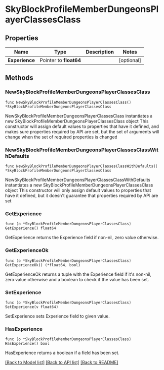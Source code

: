 # SkyBlockProfileMemberDungeonsPlayerClassesClass

## Properties

Name | Type | Description | Notes
------------ | ------------- | ------------- | -------------
**Experience** | Pointer to **float64** |  | [optional] 

## Methods

### NewSkyBlockProfileMemberDungeonsPlayerClassesClass

`func NewSkyBlockProfileMemberDungeonsPlayerClassesClass() *SkyBlockProfileMemberDungeonsPlayerClassesClass`

NewSkyBlockProfileMemberDungeonsPlayerClassesClass instantiates a new SkyBlockProfileMemberDungeonsPlayerClassesClass object
This constructor will assign default values to properties that have it defined,
and makes sure properties required by API are set, but the set of arguments
will change when the set of required properties is changed

### NewSkyBlockProfileMemberDungeonsPlayerClassesClassWithDefaults

`func NewSkyBlockProfileMemberDungeonsPlayerClassesClassWithDefaults() *SkyBlockProfileMemberDungeonsPlayerClassesClass`

NewSkyBlockProfileMemberDungeonsPlayerClassesClassWithDefaults instantiates a new SkyBlockProfileMemberDungeonsPlayerClassesClass object
This constructor will only assign default values to properties that have it defined,
but it doesn't guarantee that properties required by API are set

### GetExperience

`func (o *SkyBlockProfileMemberDungeonsPlayerClassesClass) GetExperience() float64`

GetExperience returns the Experience field if non-nil, zero value otherwise.

### GetExperienceOk

`func (o *SkyBlockProfileMemberDungeonsPlayerClassesClass) GetExperienceOk() (*float64, bool)`

GetExperienceOk returns a tuple with the Experience field if it's non-nil, zero value otherwise
and a boolean to check if the value has been set.

### SetExperience

`func (o *SkyBlockProfileMemberDungeonsPlayerClassesClass) SetExperience(v float64)`

SetExperience sets Experience field to given value.

### HasExperience

`func (o *SkyBlockProfileMemberDungeonsPlayerClassesClass) HasExperience() bool`

HasExperience returns a boolean if a field has been set.


[[Back to Model list]](../README.md#documentation-for-models) [[Back to API list]](../README.md#documentation-for-api-endpoints) [[Back to README]](../README.md)


